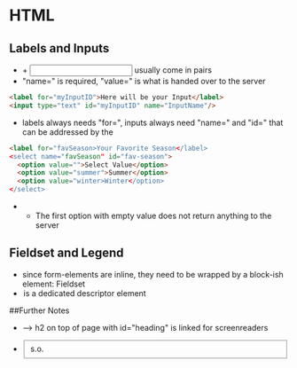 # HTML 

## Labels and Inputs
* <label> + <input> usually come in pairs
* "name=" is required, "value=" is what is handed over to the server

```HTML
<label for="myInputID">Here will be your Input</label>
<input type="text" id="myInputID" name="InputName"/> 
```

* labels always needs "for=", inputs always need "name=" and "id=" that can be addressed by the 

```HTML
<label for="favSeason>Your Favorite Season</label>
<select name="favSeason" id="fav-season">
  <option value="">Select Value</option>
  <option value="summer">Summer</option>
  <option value="winter>Winter</option>
</select>
```

* * The first option with empty value does not return anything to the server

## Fieldset and Legend
* since form-elements are inline, they need to be wrapped by a block-ish element: Fieldset
* <legend> is a dedicated descriptor element

##Further Notes
* <form aria-labeledby="heading"> --> h2 on top of page with id="heading" is linked for screenreaders
* <fieldset aria-describedby="descriptionElementID"> s.o.

